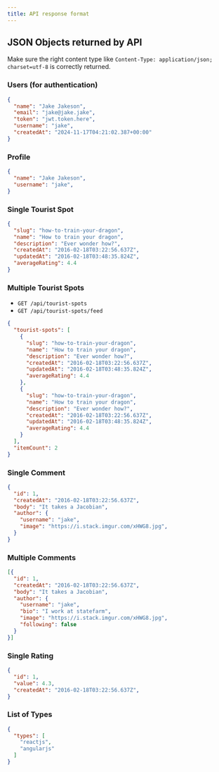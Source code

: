```yaml
---
title: API response format
---
```


## JSON Objects returned by API

Make sure the right content type like `Content-Type: application/json; charset=utf-8` is correctly returned.

### Users (for authentication)

```JSON
{
  "name": "Jake Jakeson",
  "email": "jake@jake.jake",
  "token": "jwt.token.here",
  "username": "jake",
  "createdAt": "2024-11-17T04:21:02.387+00:00"
}
```

### Profile

```JSON
{
  "name": "Jake Jakeson",
  "username": "jake",
}
```

### Single Tourist Spot

```JSON
{
  "slug": "how-to-train-your-dragon",
  "name": "How to train your dragon",
  "description": "Ever wonder how?",
  "createdAt": "2016-02-18T03:22:56.637Z",
  "updatedAt": "2016-02-18T03:48:35.824Z",
  "averageRating": 4.4
}
```

### Multiple Tourist Spots

- `GET /api/tourist-spots`
- `GET /api/tourist-spots/feed`

```JSON
{
  "tourist-spots": [
    {
      "slug": "how-to-train-your-dragon",
      "name": "How to train your dragon",
      "description": "Ever wonder how?",
      "createdAt": "2016-02-18T03:22:56.637Z",
      "updatedAt": "2016-02-18T03:48:35.824Z",
      "averageRating": 4.4
    },
    {
      "slug": "how-to-train-your-dragon",
      "name": "How to train your dragon",
      "description": "Ever wonder how?",
      "createdAt": "2016-02-18T03:22:56.637Z",
      "updatedAt": "2016-02-18T03:48:35.824Z",
      "averageRating": 4.4
    }
  ],
  "itemCount": 2
}
```

### Single Comment

```JSON
{
  "id": 1,
  "createdAt": "2016-02-18T03:22:56.637Z",
  "body": "It takes a Jacobian",
  "author": {
    "username": "jake",
    "image": "https://i.stack.imgur.com/xHWG8.jpg",
  }
}
```

### Multiple Comments

```JSON
[{
  "id": 1,
  "createdAt": "2016-02-18T03:22:56.637Z",
  "body": "It takes a Jacobian",
  "author": {
    "username": "jake",
    "bio": "I work at statefarm",
    "image": "https://i.stack.imgur.com/xHWG8.jpg",
    "following": false
  }
}]
```

### Single Rating

```JSON
{
  "id": 1,
  "value": 4.3,
  "createdAt": "2016-02-18T03:22:56.637Z",
}
```

### List of Types

```JSON
{
  "types": [
    "reactjs",
    "angularjs"
  ]
}
```
